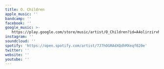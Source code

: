 ```yaml
---
title: O. Children
apple_music: ''
bandcamp: ''
facebook: ''
google_music: >-
   https://play.google.com/store/music/artist/O_Children?id=A4olirzirvhzfctsqjst36fajem
instagram: ''
soundcloud: ''
spotify: 'https://open.spotify.com/artist/7J7hOGRAdXQdhMXeqf020e'
twitter: ''
website: ''
youtube: ''
---
```

